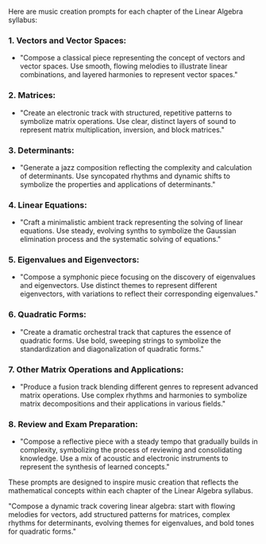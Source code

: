 Here are music creation prompts for each chapter of the Linear Algebra syllabus:

### 1. **Vectors and Vector Spaces**:
   - "Compose a classical piece representing the concept of vectors and vector spaces. Use smooth, flowing melodies to illustrate linear combinations, and layered harmonies to represent vector spaces."

### 2. **Matrices**:
   - "Create an electronic track with structured, repetitive patterns to symbolize matrix operations. Use clear, distinct layers of sound to represent matrix multiplication, inversion, and block matrices."

### 3. **Determinants**:
   - "Generate a jazz composition reflecting the complexity and calculation of determinants. Use syncopated rhythms and dynamic shifts to symbolize the properties and applications of determinants."

### 4. **Linear Equations**:
   - "Craft a minimalistic ambient track representing the solving of linear equations. Use steady, evolving synths to symbolize the Gaussian elimination process and the systematic solving of equations."

### 5. **Eigenvalues and Eigenvectors**:
   - "Compose a symphonic piece focusing on the discovery of eigenvalues and eigenvectors. Use distinct themes to represent different eigenvectors, with variations to reflect their corresponding eigenvalues."

### 6. **Quadratic Forms**:
   - "Create a dramatic orchestral track that captures the essence of quadratic forms. Use bold, sweeping strings to symbolize the standardization and diagonalization of quadratic forms."

### 7. **Other Matrix Operations and Applications**:
   - "Produce a fusion track blending different genres to represent advanced matrix operations. Use complex rhythms and harmonies to symbolize matrix decompositions and their applications in various fields."

### 8. **Review and Exam Preparation**:
   - "Compose a reflective piece with a steady tempo that gradually builds in complexity, symbolizing the process of reviewing and consolidating knowledge. Use a mix of acoustic and electronic instruments to represent the synthesis of learned concepts."

These prompts are designed to inspire music creation that reflects the mathematical concepts within each chapter of the Linear Algebra syllabus.


"Compose a dynamic track covering linear algebra: start with flowing melodies for vectors, add structured patterns for matrices, complex rhythms for determinants, evolving themes for eigenvalues, and bold tones for quadratic forms."

